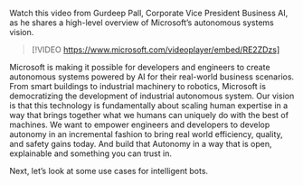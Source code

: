 Watch this video from Gurdeep Pall, Corporate Vice President Business AI, as he shares a high-level overview of Microsoft’s autonomous systems vision.

> [!VIDEO https://www.microsoft.com/videoplayer/embed/RE2ZDzs]

Microsoft is making it possible for developers and engineers to create autonomous systems powered by AI for their real-world business scenarios. From smart buildings to industrial machinery to robotics, Microsoft is democratizing the development of industrial autonomous system. Our vision is that this technology is fundamentally about scaling human expertise in a way that brings together what we humans can uniquely do with the best of machines. We want to empower engineers and developers to develop autonomy in an incremental fashion to bring real world efficiency, quality, and safety gains today. And build that Autonomy in a way that is open, explainable and something you can trust in.  

Next, let’s look at some use cases for intelligent bots.
